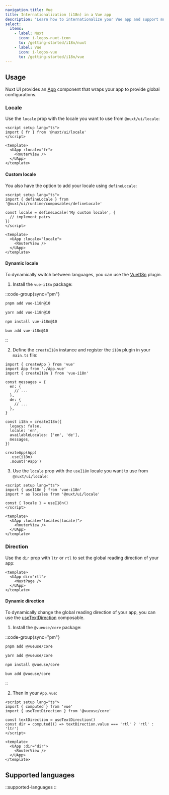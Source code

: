 ```yaml
---
navigation.title: Vue
title: Internationalization (i18n) in a Vue app
description: 'Learn how to internationalize your Vue app and support multi-directional support (LTR/RTL).'
select:
  items:
    - label: Nuxt
      icon: i-logos-nuxt-icon
      to: /getting-started/i18n/nuxt
    - label: Vue
      icon: i-logos-vue
      to: /getting-started/i18n/vue
---
```


## Usage

Nuxt UI provides an [App](/components/app) component that wraps your app to provide global configurations.

### Locale

Use the `locale` prop with the locale you want to use from `@nuxt/ui/locale`:

```vue [App.vue]
<script setup lang="ts">
import { fr } from '@nuxt/ui/locale'
</script>

<template>
  <UApp :locale="fr">
    <RouterView />
  </UApp>
</template>
```

#### Custom locale

You also have the option to add your locale using `defineLocale`:

```vue [App.vue]
<script setup lang="ts">
import { defineLocale } from '@nuxt/ui/runtime/composables/defineLocale'

const locale = defineLocale('My custom locale', {
  // implement pairs
})
</script>

<template>
  <UApp :locale="locale">
    <RouterView />
  </UApp>
</template>
```

#### Dynamic locale

To dynamically switch between languages, you can use the [VueI18n](https://vue-i18n.intlify.dev/) plugin.

1. Install the `vue-i18n` package:

::code-group{sync="pm"}

```bash [pnpm]
pnpm add vue-i18n@10
```

```bash [yarn]
yarn add vue-i18n@10
```

```bash [npm]
npm install vue-i18n@10
```

```bash [bun]
bun add vue-i18n@10
```

::

2. Define the `createI18n` instance and register the `i18n` plugin in your `main.ts` file:

```ts{3-19,22} [main.ts]
import { createApp } from 'vue'
import App from './App.vue'
import { createI18n } from 'vue-i18n'

const messages = {
  en: {
    // ...
  },
  de: {
    // ...
  },
}

const i18n = createI18n({
  legacy: false,
  locale: 'en',
  availableLocales: ['en', 'de'],
  messages,
})

createApp(App)
  .use(i18n)
  .mount('#app')
```

3. Use the `locale` prop with the `useI18n` locale you want to use from `@nuxt/ui/locale`:

```vue [App.vue]
<script setup lang="ts">
import { useI18n } from 'vue-i18n'
import * as locales from '@nuxt/ui/locale'

const { locale } = useI18n()
</script>

<template>
  <UApp :locale="locales[locale]">
    <RouterView />
  </UApp>
</template>
```

### Direction

Use the `dir` prop with `ltr` or `rtl` to set the global reading direction of your app:

```vue [App.vue]
<template>
  <UApp dir="rtl">
    <NuxtPage />
  </UApp>
</template>
```

#### Dynamic direction

To dynamically change the global reading direction of your app, you can use the [useTextDirection](https://vueuse.org/core/useTextDirection/) composable.

1. Install the `@vueuse/core` package:

::code-group{sync="pm"}

```bash [pnpm]
pnpm add @vueuse/core
```

```bash [yarn]
yarn add @vueuse/core
```

```bash [npm]
npm install @vueuse/core
```

```bash [bun]
bun add @vueuse/core
```

::

2. Then in your `App.vue`:

```vue [App.vue]
<script setup lang="ts">
import { computed } from 'vue'
import { useTextDirection } from '@vueuse/core'

const textDirection = useTextDirection()
const dir = computed(() => textDirection.value === 'rtl' ? 'rtl' : 'ltr')
</script>

<template>
  <UApp :dir="dir">
    <RouterView />
  </UApp>
</template>
```

## Supported languages

::supported-languages
::
